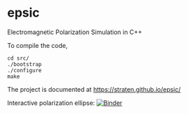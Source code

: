 # epsic
Electromagnetic Polarization Simulation in C++

To compile the code,

```
cd src/
./bootstrap
./configure
make
```

The project is documented at https://straten.github.io/epsic/

Interactive polarization ellipse: [![Binder](https://mybinder.org/badge_logo.svg)](https://mybinder.org/v2/gh/straten/epsic.git/HEAD?labpath=notebooks%2Finteractive_polarization_ellipse.ipynb)


